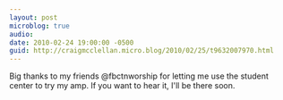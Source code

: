 ```yaml
---
layout: post
microblog: true
audio: 
date: 2010-02-24 19:00:00 -0500
guid: http://craigmcclellan.micro.blog/2010/02/25/t9632007970.html
---
```

Big thanks to my friends @fbctnworship for letting me use the student center to try my amp.  If you want to hear it, I'll be there soon.
